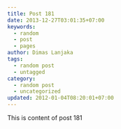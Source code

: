 ```yaml
---
title: Post 181
date: 2013-12-27T03:01:35+07:00
keywords:
  - random
  - post
  - pages
author: Dimas Lanjaka
tags:
  - random post
  - untagged
category:
  - random post
  - uncategorized
updated: 2012-01-04T08:20:01+07:00
---
```

This is content of post 181